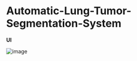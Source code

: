 # Automatic-Lung-Tumor-Segmentation-System
**UI**

![image](https://user-images.githubusercontent.com/109962468/189517667-68a636aa-458e-44c7-9ea9-2660d1a1fa9c.png)
